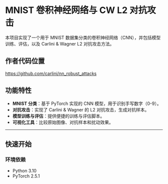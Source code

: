 # MNIST 卷积神经网络与 CW L2 对抗攻击

本项目实现了一个用于 MNIST 数据集分类的卷积神经网络（CNN），并包括模型训练、评估，以及 Carlini & Wagner L2 对抗攻击方法。

## 作者代码位置
  https://github.com/carlini/nn_robust_attacks

## 功能特性
- **MNIST 分类**：基于 PyTorch 实现的 CNN 模型，用于识别手写数字（0-9）。
- **对抗攻击**：实现了 Carlini & Wagner 的 L2 对抗攻击，生成对抗样本。
- **模型训练与评估**：提供便捷的训练与评估脚本。
- **可视化工具**：比较原始图像、对抗样本和扰动效果。

---

## 快速开始

### 环境依赖
- Python 3.10
- PyTorch 2.5.1
